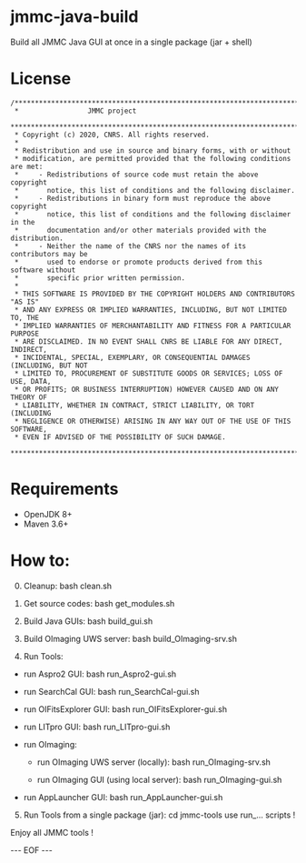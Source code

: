 # jmmc-java-build
Build all JMMC Java GUI at once in a single package (jar + shell)

# License
```
/*******************************************************************************
 *                 JMMC project
 *******************************************************************************
 * Copyright (c) 2020, CNRS. All rights reserved.
 *
 * Redistribution and use in source and binary forms, with or without
 * modification, are permitted provided that the following conditions are met:
 *     - Redistributions of source code must retain the above copyright
 *       notice, this list of conditions and the following disclaimer.
 *     - Redistributions in binary form must reproduce the above copyright
 *       notice, this list of conditions and the following disclaimer in the
 *       documentation and/or other materials provided with the distribution.
 *     - Neither the name of the CNRS nor the names of its contributors may be
 *       used to endorse or promote products derived from this software without
 *       specific prior written permission.
 *
 * THIS SOFTWARE IS PROVIDED BY THE COPYRIGHT HOLDERS AND CONTRIBUTORS "AS IS"
 * AND ANY EXPRESS OR IMPLIED WARRANTIES, INCLUDING, BUT NOT LIMITED TO, THE
 * IMPLIED WARRANTIES OF MERCHANTABILITY AND FITNESS FOR A PARTICULAR PURPOSE
 * ARE DISCLAIMED. IN NO EVENT SHALL CNRS BE LIABLE FOR ANY DIRECT, INDIRECT,
 * INCIDENTAL, SPECIAL, EXEMPLARY, OR CONSEQUENTIAL DAMAGES (INCLUDING, BUT NOT
 * LIMITED TO, PROCUREMENT OF SUBSTITUTE GOODS OR SERVICES; LOSS OF USE, DATA,
 * OR PROFITS; OR BUSINESS INTERRUPTION) HOWEVER CAUSED AND ON ANY THEORY OF
 * LIABILITY, WHETHER IN CONTRACT, STRICT LIABILITY, OR TORT (INCLUDING
 * NEGLIGENCE OR OTHERWISE) ARISING IN ANY WAY OUT OF THE USE OF THIS SOFTWARE,
 * EVEN IF ADVISED OF THE POSSIBILITY OF SUCH DAMAGE.
 ******************************************************************************/
```


# Requirements
- OpenJDK 8+
- Maven 3.6+


# How to:

0. Cleanup:
bash clean.sh


1. Get source codes:
bash get_modules.sh


2. Build Java GUIs:
bash build_gui.sh


3. Build OImaging UWS server:
bash build_OImaging-srv.sh


4. Run Tools:
- run Aspro2 GUI:
    bash run_Aspro2-gui.sh

- run SearchCal GUI:
    bash run_SearchCal-gui.sh

- run OIFitsExplorer GUI:
    bash run_OIFitsExplorer-gui.sh

- run LITpro GUI:
    bash run_LITpro-gui.sh

- run OImaging:
    - run OImaging UWS server (locally):
        bash run_OImaging-srv.sh

    - run OImaging GUI (using local server):
        bash run_OImaging-gui.sh

- run AppLauncher GUI:
    bash run_AppLauncher-gui.sh

5. Run Tools from a single package (jar):
cd jmmc-tools
    use run_... scripts !
    

Enjoy all JMMC tools !

--- EOF ---

